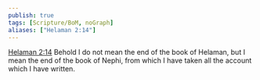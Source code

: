 ```yaml
---
publish: true
tags: [Scripture/BoM, noGraph]
aliases: ["Helaman 2:14"]
---
```

[Helaman 2:14](https://churchofjesuschrist.org/study/scriptures/bofm/hel/2?lang=eng&id=p14#p14) Behold I do not mean the end of the book of Helaman, but I mean the end of the book of Nephi, from which I have taken all the account which I have written.




